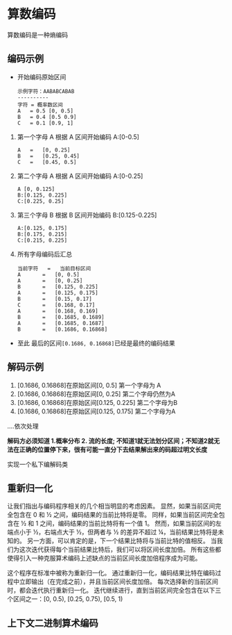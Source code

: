 
# 算数编码

算数编码是一种熵编码


## 编码示例

- 开始编码原始区间
    ```
    示例字符：AABABCABAB
    ----------
    字符 = 概率数区间
    A   = 0.5 [0, 0.5]
    B   = 0.4 [0.5 0.9]
    C   = 0.1 [0.9, 1]
    ```
1. 第一个字母 A 根据 A 区间开始编码 A:[0-0.5]
    ```
    A   =   [0, 0.25] 
    B   =   [0.25, 0.45]
    C   =   [0.45, 0.5]
    ```

2. 第二个字母 A 根据 A 区间开始编码 A:[0-0.25]
    ```
    A [0, 0.125]
    B:[0.125, 0.225]
    C:[0.225, 0.25]
    ```

3. 第三个字母 B 根据 B 区间开始编码 B:[0.125-0.225]
    ```
    A:[0.125, 0.175]
    B:[0.175, 0.215]
    C:[0.215, 0.225]
    ```

4. 所有字母编码后汇总
    ```
    当前字符   =   当前目标区间
    A       =   [0, 0.5]
    A       =   [0, 0.25]
    B       =   [0.125, 0.225]
    A       =   [0.125, 0.175]
    B       =   [0.15, 0.17]
    C       =   [0.168, 0.17]
    A       =   [0.168, 0.169]
    B       =   [0.1685, 0.1689]
    A       =   [0.1685, 0.1687]
    B       =   [0.1686, 0.16868]
    ```
- 至此 最后的区间`[0.1686, 0.16868]`已经是最终的编码结果

## 解码示例

1. [0.1686, 0.16868]在原始区间[0, 0.5]
第一个字母为 A
2. [0.1686, 0.16868]在原始区间[0, 0.25] 第二个字母仍然为A
3. [0.1686, 0.16868]在原始区间[0.125, 0.225] 第二个字母为B
4. [0.1686, 0.16868]在原始区间[0.125, 0.175] 第二个字母为A

....依次处理


**解码方必须知道 1.概率分布  2. 流的长度; 不知道1就无法划分区间；不知道2就无法在正确的位置停下来，很有可能一直分下去结果解出来的码超过明文长度**

实现一个私下编解码类

## 重新归一化

让我们指出与编码程序相关的几个相当明显的考虑因素。
显然，如果当前区间完全包含在 0 和 ½ 之间，编码结果的当前比特将是零。
同样，如果当前区间完全包含在 ½ 和 1 之间，编码结果的当前比特将有一个值 1。
然而，如果当前区间的左端点小于 ½，右端点大于 ½，但两者与 ½ 的差异不超过 ¼，当前结果比特将是未知的。
另一方面，可以肯定的是，下一个结果比特将与当前比特的值相反。
当我们为这次迭代获得每个当前结果比特后，我们可以将区间长度加倍。
所有这些都使得引入一种克服算术编码上述缺点的当前区间长度加倍程序成为可能。

这个程序在标准中被称为重新归一化。
通过重新归一化，编码结果比特在编码过程中立即输出（在完成之前），并且当前区间长度加倍。
每次选择新的当前区间时，都会迭代执行重新归一化。
迭代继续进行，直到当前区间完全包含在以下三个区间之一：[0, 0.5), [0.25, 0.75), [0.5, 1)

## 上下文二进制算术编码

